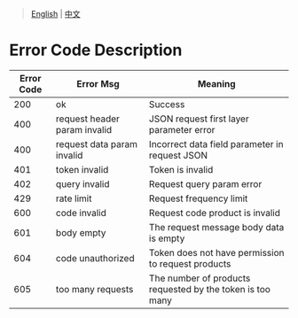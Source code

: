 > [English](./error_code_description.md) | [中文](./error_code_description_cn.md)

# Error Code Description

| Error Code | Error Msg                    | Meaning |
| ---------- | ---------------------------- | --------------------------------------------------------- |
| 200        | ok                           | Success |
| 400        | request header param invalid | JSON request first layer parameter error |
| 400        | request data param invalid   | Incorrect data field parameter in request JSON |
| 401        | token invalid                | Token is invalid |
| 402        | query invalid                | Request query param error |
| 429        | rate limit                   | Request frequency limit |
| 600        | code invalid                 | Request code product is invalid |
| 601        | body empty                   | The request message body data is empty |
| 604        | code unauthorized            | Token does not have permission to request products|
| 605        | too many requests            | The number of products requested by the token is too many |